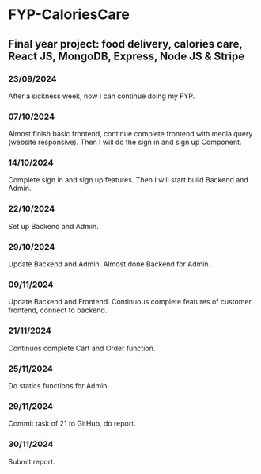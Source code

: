 # FYP-CaloriesCare
## Final year project: food delivery, calories care, React JS, MongoDB, Express, Node JS &amp; Stripe

### 23/09/2024
After a sickness week, now I can continue doing my FYP.
### 07/10/2024
Almost finish basic frontend, continue complete frontend with media query (website responsive). Then I will do the sign in and sign up Component.
### 14/10/2024
Complete sign in and sign up features. Then I will start build Backend and Admin.
### 22/10/2024
Set up Backend and Admin.
### 29/10/2024
Update Backend and Admin. Almost done Backend for Admin.
### 09/11/2024
Update Backend and Frontend. Continuous complete features of customer frontend, connect to backend.
### 21/11/2024
Continuos complete Cart and Order function.
### 25/11/2024
Do statics functions for Admin.
### 29/11/2024
Commit task of 21 to GitHub, do report.
### 30/11/2024
Submit report.

